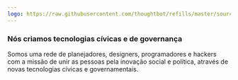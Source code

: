 ```yaml
---
logo: https://raw.githubusercontent.com/thoughtbot/refills/master/source/images/placeholder_logo_1.png
---
```


### Nós criamos tecnologias cívicas e de governança

Somos uma rede de planejadores, designers, programadores e hackers com a missão de unir as pessoas pela inovação social e política, através de novas tecnologias cívicas e governamentais.

